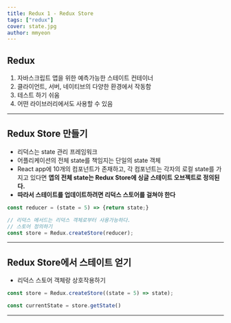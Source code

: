 ```yaml
---
title: Redux 1 - Redux Store
tags: ["redux"]
cover: state.jpg
author: mmyeon
---
```



## Redux
1. 자바스크립트 앱을 위한 예측가능한 스테이트 컨테이너
2. 클라이언트, 서버, 네이티브의 다양한 환경에서 작동함
3. 테스트 하기 쉬움
4. 어떤 라이브러리에서도 사용할 수 있음
   

---

## Redux Store 만들기

- 리덕스는 state 관리 프레임워크
- 어플리케이션의 전체 state를 책임지는 단일의 state 객체
- React app에 10개의 컴포넌트가 존재하고, 각 컴포넌트는 각자의 로컬 state를 가지고 있다면 **앱의 전체 state는 Redux Store에 싱글 스테이트 오브젝트로 정의된다.**
- **따라서 스테이트를 업데이트하려면 리덕스 스토어를 걸쳐야 한다**

```js
const reducer = (state = 5) => {return state;}

// 리덕스 메서드는 리덕스 객체로부터 사용가능하다. 
// 스토어 정의하기
const store = Redux.createStore(reducer);
```
   

---

## Redux Store에서 스테이트 얻기

- 리덕스 스토어 객체랑 상호작용하기
  
```js
const store = Redux.createStore((state = 5) => state);

const currentState = store.getState()
```

   

---

